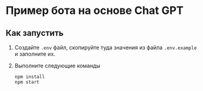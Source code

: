 # Пример бота на основе Chat GPT

## Как запустить

1. Создайте `.env` файл, скопируйте туда значения из файла `.env.example` и заполните их.

2. Выполните следующие команды

   ```
   npm install
   npm start
   ```

